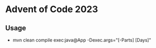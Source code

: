 # Advent of Code 2023

## Usage

- mvn clean compile exec:java@App -Dexec.args="\[-Parts\] \[Days\]"
